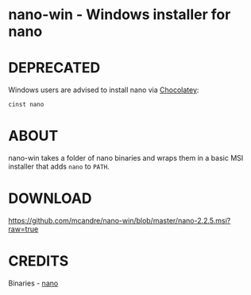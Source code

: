 # nano-win - Windows installer for nano

# DEPRECATED

Windows users are advised to install nano via [Chocolatey](http://chocolatey.org/):

    cinst nano

# ABOUT

nano-win takes a folder of nano binaries and wraps them in a basic MSI installer that adds `nano` to `PATH`.

# DOWNLOAD

https://github.com/mcandre/nano-win/blob/master/nano-2.2.5.msi?raw=true

# CREDITS

Binaries - [nano](http://www.nano-editor.org/download.php)
